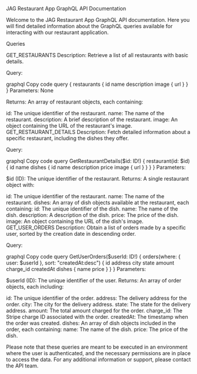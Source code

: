 JAG Restaurant App GraphQL API Documentation

Welcome to the JAG Restaurant App GraphQL API documentation. Here you will find detailed information about the GraphQL queries available for interacting with our restaurant application.

Queries

GET_RESTAURANTS
Description:
Retrieve a list of all restaurants with basic details.

Query:

graphql
Copy code
query {
  restaurants {
    id
    name
    description
    image {
      url
    }
  }
}
Parameters: None

Returns:
An array of restaurant objects, each containing:

id: The unique identifier of the restaurant.
name: The name of the restaurant.
description: A brief description of the restaurant.
image: An object containing the URL of the restaurant's image.
GET_RESTAURANT_DETAILS
Description:
Fetch detailed information about a specific restaurant, including the dishes they offer.

Query:

graphql
Copy code
query GetRestaurantDetails($id: ID!) {
  restaurant(id: $id) {
    id
    name
    dishes {
      id
      name
      description
      price
      image {
        url
      }
    }
  }
}
Parameters:

$id (ID): The unique identifier of the restaurant.
Returns:
A single restaurant object with:

id: The unique identifier of the restaurant.
name: The name of the restaurant.
dishes: An array of dish objects available at the restaurant, each containing:
id: The unique identifier of the dish.
name: The name of the dish.
description: A description of the dish.
price: The price of the dish.
image: An object containing the URL of the dish's image.
GET_USER_ORDERS
Description:
Obtain a list of orders made by a specific user, sorted by the creation date in descending order.

Query:

graphql
Copy code
query GetUserOrders($userId: ID!) {
  orders(where: { user: $userId }, sort: "createdAt:desc") {
    id
    address
    city
    state
    amount
    charge_id
    createdAt
    dishes {
      name
      price
    }
  }
}
Parameters:

$userId (ID): The unique identifier of the user.
Returns:
An array of order objects, each including:

id: The unique identifier of the order.
address: The delivery address for the order.
city: The city for the delivery address.
state: The state for the delivery address.
amount: The total amount charged for the order.
charge_id: The Stripe charge ID associated with the order.
createdAt: The timestamp when the order was created.
dishes: An array of dish objects included in the order, each containing:
name: The name of the dish.
price: The price of the dish.

Please note that these queries are meant to be executed in an environment where the user is authenticated, and the necessary permissions are in place to access the data. For any additional information or support, please contact the API team.